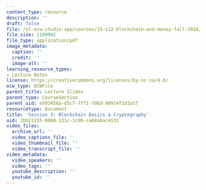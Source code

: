 ```yaml
---
content_type: resource
description: ''
draft: false
file: /ol-ocw-studio-app/courses/15-s12-blockchain-and-money-fall-2018/2bb211550888131c1c80ca68abac4131_MIT15_S12F18_ses3.pdf
file_size: 1109942
file_type: application/pdf
image_metadata:
  caption: ''
  credit: ''
  image-alt: ''
learning_resource_types:
- Lecture Notes
license: https://creativecommons.org/licenses/by-nc-sa/4.0/
ocw_type: OCWFile
parent_title: Lecture Slides
parent_type: CourseSection
parent_uid: e593456a-d5c7-77f1-7d6d-00914f1d3a57
resourcetype: Document
title: 'Session 3: Blockchain Basics & Cryptography'
uid: 2bb21155-0888-131c-1c80-ca68abac4131
video_files:
  archive_url: ''
  video_captions_file: ''
  video_thumbnail_file: ''
  video_transcript_file: ''
video_metadata:
  video_speakers: ''
  video_tags: ''
  youtube_description: ''
  youtube_id: ''
---
```

